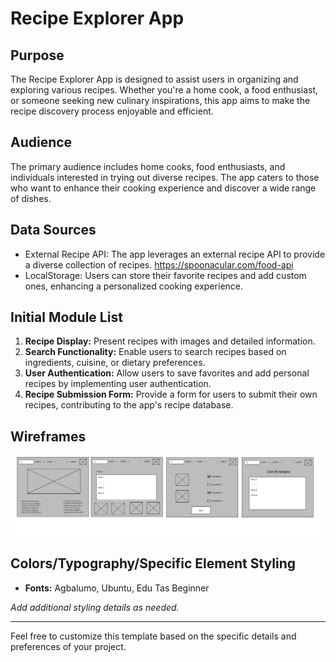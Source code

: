 # Recipe Explorer App

## Purpose
The Recipe Explorer App is designed to assist users in organizing and exploring various recipes. Whether you're a home cook, a food enthusiast, or someone seeking new culinary inspirations, this app aims to make the recipe discovery process enjoyable and efficient.

## Audience
The primary audience includes home cooks, food enthusiasts, and individuals interested in trying out diverse recipes. The app caters to those who want to enhance their cooking experience and discover a wide range of dishes.

## Data Sources
- External Recipe API: The app leverages an external recipe API to provide a diverse collection of recipes. https://spoonacular.com/food-api 
- LocalStorage: Users can store their favorite recipes and add custom ones, enhancing a personalized cooking experience.

## Initial Module List
1. **Recipe Display:** Present recipes with images and detailed information.
2. **Search Functionality:** Enable users to search recipes based on ingredients, cuisine, or dietary preferences.
3. **User Authentication:** Allow users to save favorites and add personal recipes by implementing user authentication.
4. **Recipe Submission Form:** Provide a form for users to submit their own recipes, contributing to the app's recipe database.

## Wireframes
![Alt text](image.png)

## Colors/Typography/Specific Element Styling
- **Fonts:** Agbalumo, Ubuntu, Edu Tas Beginner

*Add additional styling details as needed.*

---

Feel free to customize this template based on the specific details and preferences of your project.